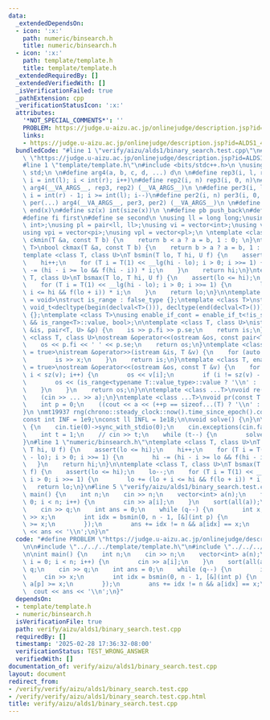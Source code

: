 ```yaml
---
data:
  _extendedDependsOn:
  - icon: ':x:'
    path: numeric/binsearch.h
    title: numeric/binsearch.h
  - icon: ':x:'
    path: template/template.h
    title: template/template.h
  _extendedRequiredBy: []
  _extendedVerifiedWith: []
  _isVerificationFailed: true
  _pathExtension: cpp
  _verificationStatusIcon: ':x:'
  attributes:
    '*NOT_SPECIAL_COMMENTS*': ''
    PROBLEM: https://judge.u-aizu.ac.jp/onlinejudge/description.jsp?id=ALDS1_4_B
    links:
    - https://judge.u-aizu.ac.jp/onlinejudge/description.jsp?id=ALDS1_4_B
  bundledCode: "#line 1 \"verify/aizu/alds1/binary_search.test.cpp\"\n#define PROBLEM\
    \ \"https://judge.u-aizu.ac.jp/onlinejudge/description.jsp?id=ALDS1_4_B\"\n\n\
    #line 1 \"template/template.h\"\n#include <bits/stdc++.h>\n \nusing namespace\
    \ std;\n \n#define arg4(a, b, c, d, ...) d\n \n#define rep3(i, l, r) for (int\
    \ i = int(l); i < int(r); i++)\n#define rep2(i, n) rep3(i, 0, n)\n#define rep(...)\
    \ arg4(__VA_ARGS__, rep3, rep2) (__VA_ARGS__)\n \n#define per3(i, l, r) for (int\
    \ i = int(r) - 1; i >= int(l); i--)\n#define per2(i, n) per3(i, 0, n)\n#define\
    \ per(...) arg4(__VA_ARGS__, per3, per2) (__VA_ARGS__)\n \n#define all(x) begin(x),\
    \ end(x)\n#define sz(x) int(size(x))\n \n#define pb push_back\n#define eb emplace_back\n\
    #define fi first\n#define se second\n \nusing ll = long long;\nusing pi = pair<int,\
    \ int>;\nusing pl = pair<ll, ll>;\nusing vi = vector<int>;\nusing vl = vector<ll>;\n\
    using vpi = vector<pi>;\nusing vpl = vector<pl>;\n \ntemplate <class T>\nbool\
    \ ckmin(T &a, const T b) {\n    return b < a ? a = b, 1 : 0; \n}\ntemplate <class\
    \ T>\nbool ckmax(T &a, const T b) {\n    return b > a ? a = b, 1 : 0;\n}\n \n\
    template <class T, class U>\nT bsmin(T lo, T hi, U f) {\n    assert(lo <= hi);\n\
    \    hi++;\n    for (T i = T(1) << __lg(hi - lo); i > 0; i >>= 1) {\n        hi\
    \ -= (hi - i >= lo && f(hi - i)) * i;\n    }\n    return hi;\n}\ntemplate <class\
    \ T, class U>\nT bsmax(T lo, T hi, U f) {\n    assert(lo <= hi);\n    lo--;\n\
    \    for (T i = T(1) << __lg(hi - lo); i > 0; i >>= 1) {\n        lo += (lo +\
    \ i <= hi && f(lo + i)) * i;\n    }\n    return lo;\n}\n\ntemplate <class T, class\
    \ = void>\nstruct is_range : false_type {};\ntemplate <class T>\nstruct is_range<T,\
    \ void_t<decltype(begin(declval<T>())), decltype(end(declval<T>()))>> : true_type\
    \ {};\ntemplate <class T>\nusing enable_if_cont = enable_if_t<!is_same<T, string>::value\
    \ && is_range<T>::value, bool>;\n\ntemplate <class T, class U>\nistream &operator>>(istream\
    \ &is, pair<T, U> &p) {\n    is >> p.fi >> p.se;\n    return is;\n}\ntemplate\
    \ <class T, class U>\nostream &operator<<(ostream &os, const pair<T, U> &p) {\n\
    \    os << p.fi << ' ' << p.se;\n    return os;\n}\ntemplate <class T, enable_if_cont<T>\
    \ = true>\nistream &operator>>(istream &is, T &v) {\n    for (auto &x : v) {\n\
    \        is >> x;\n    }\n    return is;\n}\ntemplate <class T, enable_if_cont<T>\
    \ = true>\nostream &operator<<(ostream &os, const T &v) {\n    for (int i = 0;\
    \ i < sz(v); i++) {\n        os << v[i];\n        if (i != sz(v) - 1) {\n    \
    \        os << (is_range<typename T::value_type>::value ? '\\n' : ' ');\n    \
    \    }\n    }\n    return os;\n}\n\ntemplate <class ...T>\nvoid re(T &...a) {\n\
    \    (cin >> ... >> a);\n}\ntemplate <class ...T>\nvoid pr(const T &...a) {\n\
    \    int p = 0;\n    ((cout << a << (++p == sizeof...(T) ? '\\n' : ' ')), ...);\n\
    }\n \nmt19937 rng(chrono::steady_clock::now().time_since_epoch().count());\n \n\
    const int INF = 1e9;\nconst ll INFL = 1e18;\n\nvoid solve() {\n}\n\nint32_t main()\
    \ {\n    cin.tie(0)->sync_with_stdio(0);\n    cin.exceptions(cin.failbit);\n\n\
    \    int t = 1;\n    // cin >> t;\n    while (t--) {\n        solve();\n    }\n\
    }\n#line 1 \"numeric/binsearch.h\"\ntemplate <class T, class U>\nT bsmin(T lo,\
    \ T hi, U f) {\n    assert(lo <= hi);\n    hi++;\n    for (T i = T(1) << __lg(hi\
    \ - lo); i > 0; i >>= 1) {\n        hi -= (hi - i >= lo && f(hi - i)) * i;\n \
    \   }\n    return hi;\n}\n\ntemplate <class T, class U>\nT bsmax(T lo, T hi, U\
    \ f) {\n    assert(lo <= hi);\n    lo--;\n    for (T i = T(1) << __lg(hi - lo);\
    \ i > 0; i >>= 1) {\n        lo += (lo + i <= hi && f(lo + i)) * i;\n    }\n \
    \   return lo;\n}\n#line 5 \"verify/aizu/alds1/binary_search.test.cpp\"\n\nint\
    \ main() {\n    int n;\n    cin >> n;\n    vector<int> a(n);\n    for (int i =\
    \ 0; i < n; i++) {\n        cin >> a[i];\n    }\n    sort(all(a));\n    int q;\n\
    \    cin >> q;\n    int ans = 0;\n    while (q--) {\n        int x;\n        cin\
    \ >> x;\n        int idx = bsmin(0, n - 1, [&](int p) {\n            return a[p]\
    \ >= x;\n        });\n        ans += idx != n && a[idx] == x;\n    }\n    cout\
    \ << ans << '\\n';\n}\n"
  code: "#define PROBLEM \"https://judge.u-aizu.ac.jp/onlinejudge/description.jsp?id=ALDS1_4_B\"\
    \n\n#include \"../../../template/template.h\"\n#include \"../../../numeric/binsearch.h\"\
    \n\nint main() {\n    int n;\n    cin >> n;\n    vector<int> a(n);\n    for (int\
    \ i = 0; i < n; i++) {\n        cin >> a[i];\n    }\n    sort(all(a));\n    int\
    \ q;\n    cin >> q;\n    int ans = 0;\n    while (q--) {\n        int x;\n   \
    \     cin >> x;\n        int idx = bsmin(0, n - 1, [&](int p) {\n            return\
    \ a[p] >= x;\n        });\n        ans += idx != n && a[idx] == x;\n    }\n  \
    \  cout << ans << '\\n';\n}"
  dependsOn:
  - template/template.h
  - numeric/binsearch.h
  isVerificationFile: true
  path: verify/aizu/alds1/binary_search.test.cpp
  requiredBy: []
  timestamp: '2025-02-28 17:36:32-08:00'
  verificationStatus: TEST_WRONG_ANSWER
  verifiedWith: []
documentation_of: verify/aizu/alds1/binary_search.test.cpp
layout: document
redirect_from:
- /verify/verify/aizu/alds1/binary_search.test.cpp
- /verify/verify/aizu/alds1/binary_search.test.cpp.html
title: verify/aizu/alds1/binary_search.test.cpp
---
```

